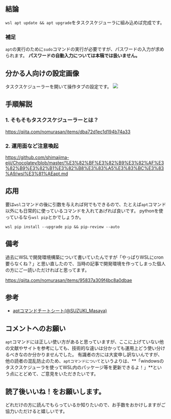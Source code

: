 ## 結論
`wsl apt update && apt upgrade`をタスクスケジューラに組み込めば完成です。

### 補足
`apt`の実行のために`sudo`コマンドの実行が必要ですが、パスワードの入力が求められます。
**パスワードの自動入力については本稿では扱いません。**

## 分かる人向けの設定画像
タスクスケジューラーを開いて操作タブの設定です。
[<img src = "https://user-images.githubusercontent.com/15845907/144952566-23b04997-38a9-46df-97ac-dd21806de49a.png">](https://user-images.githubusercontent.com/15845907/144952566-23b04997-38a9-46df-97ac-dd21806de49a.png)

## 手順解説
### 1. そもそもタスクスケジューラーとは？

https://qiita.com/nomurasan/items/dba72d1ec1d194b74a33

### 2. 運用面など注意喚起

https://github.com/shimajima-eiji/Chocolatey/blob/master/%E3%82%BF%E3%82%B9%E3%82%AF%E3%82%B9%E3%82%B1%E3%82%B8%E3%83%A5%E3%83%BC%E3%83%A9/wsl%E3%81%AEapt.md

## 応用
要は`wsl`コマンドの後に引数を与えれば何でもできるので、たとえば`apt`コマンド以外にも日常的に使っているコマンドを入れてあげれば良いです。
pythonを使っているなら`wsl pip`とかでしょうか。

`wsl pip install --upgrade pip && pip-review --auto`

## 備考
過去にWSLで開発環境構築について書いていたんですが「やっぱりWSLにcron要らなくね？」と思い直したので、当時の記事で開発環境を作ってしまった個人の方にご一読いただければと思ってます。

https://qiita.com/nomurasan/items/95837a309f4bc8a0dbae

## 参考
- [aptコマンドチートシート(@SUZUKI_Masaya)](https://qiita.com/hrichii/items/a1b9bf03af0232f9125c)

## コメントへのお願い
`apt`コマンドには正しい使い方があると思っていますが、ここに上げていない他の文献やサイトを参考にしても、技術的な違いは分かっても運用上どう使い分けるべきなのか分かりませんでした。
有識者の方には大変申し訳ないんですが、他の読者の混乱防止のため、`aptコマンドについて`というよりは、**「windowsのタスクスケジューラを使ってWSL内のパッケージ等を更新できるよ！」**という点にとどめて、ご意見をいただきたいです。

## 読了後いいね！をお願いします。
どれだけの方に読んでもらっているか知りたいので、お手数をおかけしますがご協力いただけると嬉しいです。
